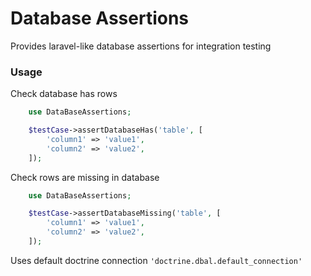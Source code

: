 # Database Assertions

Provides laravel-like database assertions for integration testing

### Usage

Check database has rows
```php
    use DataBaseAssertions;

    $testCase->assertDatabaseHas('table', [
        'column1' => 'value1',
        'column2' => 'value2',
    ]);
```

Check rows are missing in database
```php
    use DataBaseAssertions;

    $testCase->assertDatabaseMissing('table', [
        'column1' => 'value1',
        'column2' => 'value2',
    ]);
```

Uses default doctrine connection `'doctrine.dbal.default_connection'`
